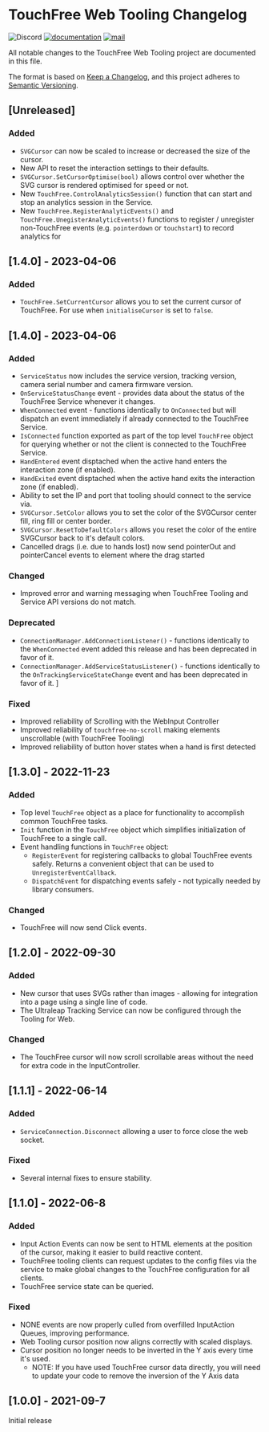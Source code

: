 # TouchFree Web Tooling Changelog

![Discord](https://img.shields.io/discord/994213697490800670?label=Ultraleap%20Developer%20Community&logo=discord)
[![documentation](https://img.shields.io/badge/Documentation-docs.ultraleap.com-00cf75)](https://docs.ultraleap.com/touchfree-user-manual/)
[![mail](https://img.shields.io/badge/Contact-support%40ultraleap.com-00cf75)](mailto:support@ultraleap.com)

All notable changes to the TouchFree Web Tooling project are documented in this file.

The format is based on [Keep a Changelog](https://keepachangelog.com/en/1.0.0/),
and this project adheres to [Semantic Versioning](https://semver.org/spec/v2.0.0.html).

## [Unreleased]

### Added

- `SVGCursor` can now be scaled to increase or decreased the size of the cursor.
- New API to reset the interaction settings to their defaults.
- `SVGCursor.SetCursorOptimise(bool)` allows control over whether the SVG cursor is rendered optimised for speed or not.
- New `TouchFree.ControlAnalyticsSession()` function that can start and stop an analytics session in the Service.
- New `TouchFree.RegisterAnalyticEvents()` and `TouchFree.UnegisterAnalyticEvents()` functions to register / unregister non-TouchFree events (e.g. `pointerdown` or `touchstart`) to record analytics for

## [1.4.0] - 2023-04-06

### Added

- `TouchFree.SetCurrentCursor` allows you to set the current cursor of TouchFree. For use when `initialiseCursor` is set to `false`.

## [1.4.0] - 2023-04-06

### Added

- `ServiceStatus` now includes the service version, tracking version, camera serial number and camera firmware version.
- `OnServiceStatusChange` event - provides data about the status of the TouchFree Service whenever it changes.
- `WhenConnected` event - functions identically to `OnConnected` but will dispatch an event immediately if already connected to the TouchFree Service.
- `IsConnected` function exported as part of the top level `TouchFree` object for querying whether or not the client is connected to the TouchFree Service.
- `HandEntered` event disptached when the active hand enters the interaction zone (if enabled).
- `HandExited` event disptached when the active hand exits the interaction zone (if enabled).
- Ability to set the IP and port that tooling should connect to the service via.
- `SVGCursor.SetColor` allows you to set the color of the SVGCursor center fill, ring fill or center border.
- `SVGCursor.ResetToDefaultColors` allows you reset the color of the entire SVGCursor back to it's default colors.
- Cancelled drags (i.e. due to hands lost) now send pointerOut and pointerCancel events to element where the drag started

### Changed

- Improved error and warning messaging when TouchFree Tooling and Service API versions do not match.

### Deprecated

- `ConnectionManager.AddConnectionListener()` - functions identically to the `WhenConnected` event added this release and has been deprecated in favor of it.
- `ConnectionManager.AddServiceStatusListener()` - functions identically to the `OnTrackingServiceStateChange` event and has been deprecated in favor of it.
  ]

### Fixed

- Improved reliability of Scrolling with the WebInput Controller
- Improved reliability of `touchfree-no-scroll` making elements unscrollable (with TouchFree Tooling)
- Improved reliability of button hover states when a hand is first detected

## [1.3.0] - 2022-11-23

### Added

- Top level `TouchFree` object as a place for functionality to accomplish common TouchFree tasks.
- `Init` function in the `TouchFree` object which simplifies initialization of TouchFree to a single call.
- Event handling functions in `TouchFree` object:
  - `RegisterEvent` for registering callbacks to global TouchFree events safely. Returns a convenient object that can be used to `UnregisterEventCallback`.
  - `DispatchEvent` for dispatching events safely - not typically needed by library consumers.

### Changed

- TouchFree will now send Click events.

## [1.2.0] - 2022-09-30

### Added

- New cursor that uses SVGs rather than images - allowing for integration into a page using a single line of code.
- The Ultraleap Tracking Service can now be configured through the Tooling for Web.

### Changed

- The TouchFree cursor will now scroll scrollable areas without the need for extra code in the InputController.

## [1.1.1] - 2022-06-14

### Added

- `ServiceConnection.Disconnect` allowing a user to force close the web socket.

### Fixed

- Several internal fixes to ensure stability.

## [1.1.0] - 2022-06-8

### Added

- Input Action Events can now be sent to HTML elements at the position of the cursor, making it easier to build reactive content.
- TouchFree tooling clients can request updates to the config files via the service to make global changes to the TouchFree configuration for all clients.
- TouchFree service state can be queried.

### Fixed

- NONE events are now properly culled from overfilled InputAction Queues, improving performance.
- Web Tooling cursor position now aligns correctly with scaled displays.
- Cursor position no longer needs to be inverted in the Y axis every time it's used.
  - NOTE: If you have used TouchFree cursor data directly, you will need to update your code to remove the inversion of the Y Axis data

## [1.0.0] - 2021-09-7

Initial release
